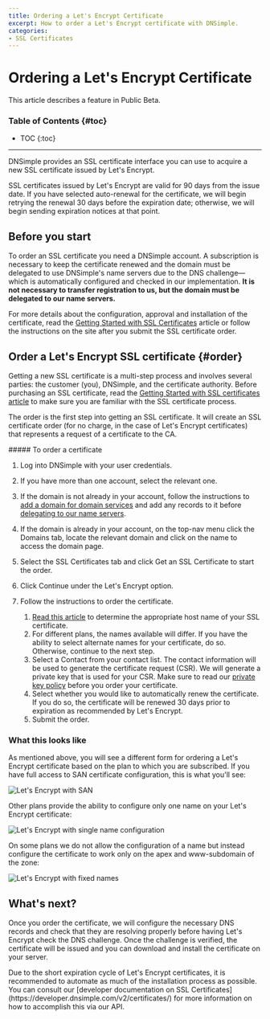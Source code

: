 ```yaml
---
title: Ordering a Let's Encrypt Certificate
excerpt: How to order a Let's Encrypt certificate with DNSimple.
categories:
- SSL Certificates
---
```


# Ordering a Let's Encrypt Certificate

<info>
This article describes a feature in Public Beta.
</info>

### Table of Contents {#toc}

* TOC
{:toc}

---

DNSimple provides an SSL certificate interface you can use to acquire a new SSL certificate issued by Let's Encrypt.

SSL certificates issued by Let's Encrypt are valid for 90 days from the issue date. If you have selected auto-renewal for the certificate, we will begin retrying the renewal 30 days before the expiration date; otherwise, we will begin sending expiration notices at that point.


## Before you start

To order an SSL certificate you need a DNSimple account. A subscription is necessary to keep the certificate renewed and the domain must be delegated to use DNSimple's name servers due to the DNS challenge—which is automatically configured and checked in our implementation. **It is not necessary to transfer registration to us, but the domain must be delegated to our name servers.**

For more details about the configuration, approval and installation of the certificate, read the [Getting Started with SSL Certificates](/articles/getting-started-ssl-certificates) article or follow the instructions on the site after you submit the SSL certificate order.


## Order a Let's Encrypt SSL certificate {#order}

Getting a new SSL certificate is a multi-step process and involves several parties: the customer (you), DNSimple, and the certificate authority. Before purchasing an SSL certificate, read the [Getting Started with SSL certificates article](/articles/getting-started-ssl-certificates) to make sure you are familiar with the SSL certificate process.

The order is the first step into getting an SSL certificate. It will create an SSL certificate order (for no charge, in the case of Let's Encrypt certificates) that represents a request of a certificate to the CA.

<div class="section-steps" markdown="1">
##### To order a certificate

1.  Log into DNSimple with your user credentials.
1.  If you have more than one account, select the relevant one.
1.  If the domain is not already in your account, follow the instructions to [add a domain for domain services](/articles/adding-domain) and add any records to it before [delegating to our name servers](/articles/delegating-dnsimple-hosted).
1.  If the domain is already in your account, on the top-nav menu click the <label>Domains</label> tab, locate the relevant domain and click on the name to access the domain page.
1.  Select the SSL Certificates tab and click <label>Get an SSL Certificate</label> to start the order.
1.  Click <label>Continue</label> under the Let's Encrypt option.
1.  Follow the instructions to order the certificate.

    1.  [Read this article](/articles/ssl-certificate-names) to determine the appropriate host name of your SSL certificate.
    1.  For different plans, the names available will differ. If you have the ability to select alternate names for your certificate, do so. Otherwise, continue to the next step.
    1.  Select a Contact from your contact list. The contact information will be used to generate the certificate request (CSR). We will generate a private key that is used for your CSR. Make sure to read our [private key policy](https://dnsimple.com/private-key-policy) before you order your certificate.
    1.  Select whether you would like to automatically renew the certificate. If you do so, the certificate will be renewed 30 days prior to expiration as recommended by Let's Encrypt.
    1.  Submit the order.
</div>

### What this looks like

As mentioned above, you will see a different form for ordering a Let's Encrypt certificate based on the plan to which you are subscribed. If you have full access to SAN certificate configuration, this is what you'll see:

![Let's Encrypt with SAN](/files/lets-encrypt-new-san.png)

Other plans provide the ability to configure only one name on your Let's Encrypt certificate:

![Let's Encrypt with single name configuration](/files/lets-encrypt-new-names.png)

On some plans we do not allow the configuration of a name but instead configure the certificate to work only on the apex and www-subdomain of the zone:

![Let's Encrypt with fixed names](/files/lets-encrypt-new-fixed.png)


## What's next?

Once you order the certificate, we will configure the necessary DNS records and check that they are resolving properly before having Let's Encrypt check the DNS challenge. Once the challenge is verified, the certificate will be issued and you can download and install the certificate on your server.

<tip>
Due to the short expiration cycle of Let's Encrypt certificates, it is recommended to automate as much of the installation process as possible. You can consult our [developer documentation on SSL Certificates](https://developer.dnsimple.com/v2/certificates/) for more information on how to accomplish this via our API.
</tip>
